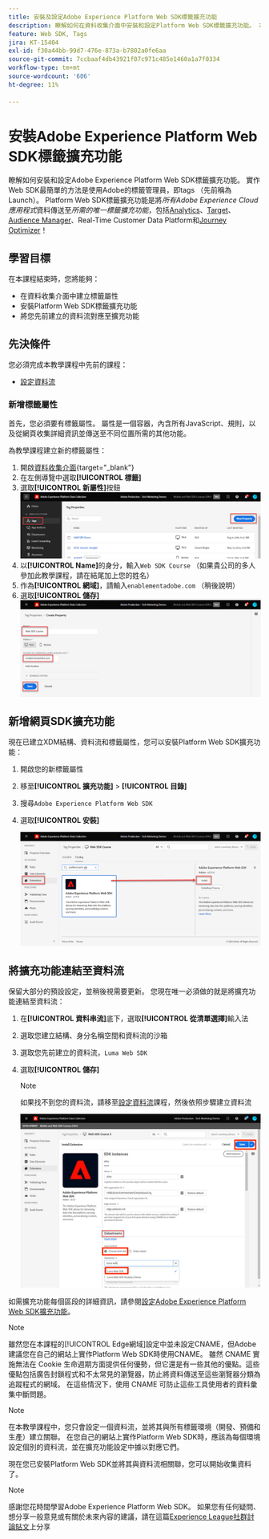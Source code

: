 ```yaml
---
title: 安裝及設定Adobe Experience Platform Web SDK標籤擴充功能
description: 瞭解如何在資料收集介面中安裝和設定Platform Web SDK標籤擴充功能。 本課程是「使用 Web SDK 實施 Adob​​e Experience Cloud」教學課程的一部分。
feature: Web SDK, Tags
jira: KT-15404
exl-id: f30a44bb-99d7-476e-873a-b7802a0fe6aa
source-git-commit: 7ccbaaf4db43921f07c971c485e1460a1a7f0334
workflow-type: tm+mt
source-wordcount: '606'
ht-degree: 11%

---
```


# 安裝Adobe Experience Platform Web SDK標籤擴充功能

瞭解如何安裝和設定Adobe Experience Platform Web SDK標籤擴充功能。 實作Web SDK最簡單的方法是使用Adobe的標籤管理員，即tags （先前稱為Launch）。 Platform Web SDK標籤擴充功能是將&#x200B;_所有Adobe Experience Cloud應用程式_&#x200B;資料傳送至&#x200B;_所需的唯一標籤擴充功能_，包括[Analytics](setup-analytics.md)、[Target](setup-target.md)、[Audience Manager](setup-audience-manager.md)、Real-Time Customer Data Platform和[Journey Optimizer](setup-web-channel.md)！

## 學習目標

在本課程結束時，您將能夠：

* 在資料收集介面中建立標籤屬性
* 安裝Platform Web SDK標籤擴充功能
* 將您先前建立的資料流對應至擴充功能

## 先決條件

您必須完成本教學課程中先前的課程：

* [設定資料流](configure-datastream.md)

### 新增標籤屬性

首先，您必須要有標籤屬性。 屬性是一個容器，內含所有JavaScript、規則，以及從網頁收集詳細資訊並傳送至不同位置所需的其他功能。

為教學課程建立新的標籤屬性：

1. 開啟[資料收集介面](https://experience.adobe.com/data-collection/){target="_blank"}
1. 在左側導覽中選取&#x200B;**[!UICONTROL 標籤]**
1. 選取&#x200B;**[!UICONTROL 新屬性]**&#x200B;按鈕
   ![新增屬性](assets/websdk-property-addNewProperty.png)
1. 以&#x200B;**[!UICONTROL Name]**&#x200B;的身分，輸入`Web SDK Course` （如果貴公司的多人參加此教學課程，請在結尾加上您的姓名）
1. 作為&#x200B;**[!UICONTROL 網域]**，請輸入`enablementadobe.com` （稍後說明）
1. 選取&#x200B;**[!UICONTROL 儲存]**
   ![屬性詳細資料](assets/websdk-property-propertyDetails.png)

## 新增網頁SDK擴充功能

現在已建立XDM結構、資料流和標籤屬性，您可以安裝Platform Web SDK擴充功能：

1. 開啟您的新標籤屬性
1. 移至&#x200B;**[!UICONTROL 擴充功能]** > **[!UICONTROL 目錄]**
1. 搜尋`Adobe Experience Platform Web SDK`
1. 選取&#x200B;**[!UICONTROL 安裝]**

   ![安裝Web SDK擴充功能](assets/extension-platform-web-sdk.png)


## 將擴充功能連結至資料流

保留大部分的預設設定，並稍後視需要更新。 您現在唯一必須做的就是將擴充功能連結至資料流：

1. 在&#x200B;**[!UICONTROL 資料串流]**&#x200B;底下，選取&#x200B;**[!UICONTROL 從清單選擇]**&#x200B;輸入法
1. 選取您建立結構、身分名稱空間和資料流的沙箱
1. 選取您先前建立的資料流，`Luma Web SDK`
1. 選取&#x200B;**[!UICONTROL 儲存]**

   >[!NOTE]
   >
   > 如果找不到您的資料流，請移至[設定資料流](configure-datastream.md)課程，然後依照步驟建立資料流

   ![資料流選擇](assets/extension-luma-web-sdk-datastream-extension.png)

如需擴充功能每個區段的詳細資訊，請參閱[設定Adobe Experience Platform Web SDK擴充功能](https://experienceleague.adobe.com/zh-hant/docs/experience-platform/tags/extensions/client/web-sdk/web-sdk-extension-configuration)。

>[!NOTE]
>
>雖然您在本課程的[!UICONTROL Edge網域]設定中並未設定CNAME，但Adobe建議您在自己的網站上實作Platform Web SDK時使用CNAME。 雖然 CNAME 實施無法在 Cookie 生命週期方面提供任何優勢，但它還是有一些其他的優點。這些優點包括廣告封鎖程式和不太常見的瀏覽器，防止將資料傳送至這些瀏覽器分類為追蹤程式的網域。 在這些情況下，使用 CNAME 可防止這些工具使用者的資料彙集中斷問題。

>[!NOTE]
>
>在本教學課程中，您只會設定一個資料流，並將其與所有標籤環境（開發、預備和生產）建立關聯。 在您自己的網站上實作Platform Web SDK時，應該為每個環境設定個別的資料流，並在擴充功能設定中據以對應它們。

現在您已安裝Platform Web SDK並將其與資料流相關聯，您可以開始收集資料了。

>[!NOTE]
>
>感謝您花時間學習Adobe Experience Platform Web SDK。 如果您有任何疑問、想分享一般意見或有關於未來內容的建議，請在這篇[Experience League社群討論貼文](https://experienceleaguecommunities.adobe.com/t5/adobe-experience-platform-data/tutorial-discussion-implement-adobe-experience-cloud-with-web/td-p/444996)上分享
